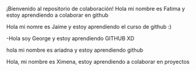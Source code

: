  ¡Bienvenido al repositorio de colaboración!
Hola mi nombre es Fatima y estoy aprendiendo a colaborar en github

Hola mi nomre es Jaime y estoy aprendiendo el curso de github :)

 -Hola soy George y estoy aprendiendo GITHUB XD

hola mi nombre es ariadna y estoy aprendiendo github

Hola, mi nombre es Ximena, estoy aprendiendo a colaborar en proyectos
